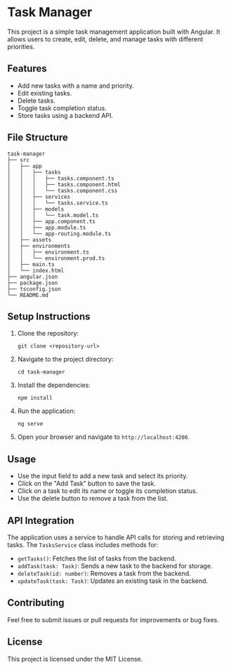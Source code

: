 # Task Manager

This project is a simple task management application built with Angular. It allows users to create, edit, delete, and manage tasks with different priorities.

## Features

- Add new tasks with a name and priority.
- Edit existing tasks.
- Delete tasks.
- Toggle task completion status.
- Store tasks using a backend API.

## File Structure

```
task-manager
├── src
│   ├── app
│   │   ├── tasks
│   │   │   ├── tasks.component.ts
│   │   │   ├── tasks.component.html
│   │   │   └── tasks.component.css
│   │   ├── services
│   │   │   └── tasks.service.ts
│   │   ├── models
│   │   │   └── task.model.ts
│   │   ├── app.component.ts
│   │   ├── app.module.ts
│   │   └── app-routing.module.ts
│   ├── assets
│   ├── environments
│   │   ├── environment.ts
│   │   └── environment.prod.ts
│   ├── main.ts
│   └── index.html
├── angular.json
├── package.json
├── tsconfig.json
└── README.md
```

## Setup Instructions

1. Clone the repository:
   ```
   git clone <repository-url>
   ```

2. Navigate to the project directory:
   ```
   cd task-manager
   ```

3. Install the dependencies:
   ```
   npm install
   ```

4. Run the application:
   ```
   ng serve
   ```

5. Open your browser and navigate to `http://localhost:4200`.

## Usage

- Use the input field to add a new task and select its priority.
- Click on the "Add Task" button to save the task.
- Click on a task to edit its name or toggle its completion status.
- Use the delete button to remove a task from the list.

## API Integration

The application uses a service to handle API calls for storing and retrieving tasks. The `TasksService` class includes methods for:

- `getTasks()`: Fetches the list of tasks from the backend.
- `addTask(task: Task)`: Sends a new task to the backend for storage.
- `deleteTask(id: number)`: Removes a task from the backend.
- `updateTask(task: Task)`: Updates an existing task in the backend.

## Contributing

Feel free to submit issues or pull requests for improvements or bug fixes. 

## License

This project is licensed under the MIT License.